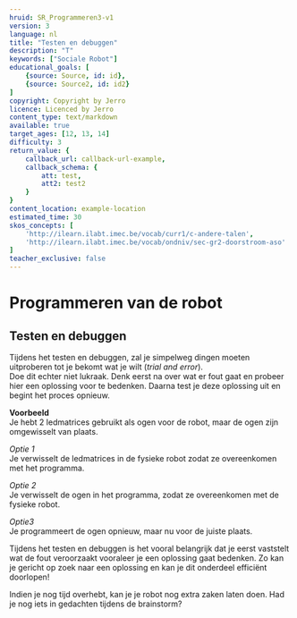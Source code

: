 ```yaml
---
hruid: SR_Programmeren3-v1
version: 3
language: nl
title: "Testen en debuggen"
description: "T"
keywords: ["Sociale Robot"]
educational_goals: [
    {source: Source, id: id}, 
    {source: Source2, id: id2}
]
copyright: Copyright by Jerro
licence: Licenced by Jerro
content_type: text/markdown
available: true
target_ages: [12, 13, 14]
difficulty: 3
return_value: {
    callback_url: callback-url-example,
    callback_schema: {
        att: test,
        att2: test2
    }
}
content_location: example-location
estimated_time: 30
skos_concepts: [
    'http://ilearn.ilabt.imec.be/vocab/curr1/c-andere-talen', 
    'http://ilearn.ilabt.imec.be/vocab/ondniv/sec-gr2-doorstroom-aso'
]
teacher_exclusive: false
---
```

# Programmeren van de robot

## Testen en debuggen
Tijdens het testen en debuggen, zal je simpelweg dingen moeten uitproberen tot je bekomt wat je wilt (*trial and error*).  
Doe dit echter niet lukraak. Denk eerst na over wat er fout gaat en probeer hier een oplossing voor te bedenken. Daarna test je deze oplossing uit en begint het proces opnieuw.

**Voorbeeld**  
Je hebt 2 ledmatrices gebruikt als ogen voor de robot, maar de ogen zijn omgewisselt van plaats.

*Optie 1*  
Je verwisselt de ledmatrices in de fysieke robot zodat ze overeenkomen met het programma.  


*Optie 2*  
Je verwisselt de ogen in het programma, zodat ze overeenkomen met de fysieke robot.  


*Optie3*  
Je programmeert de ogen opnieuw, maar nu voor de juiste plaats.  



Tijdens het testen en debuggen is het vooral belangrijk dat je eerst vaststelt wat de fout veroorzaakt vooraleer je een oplossing gaat bedenken. Zo kan je gericht op zoek naar een oplossing en kan je dit onderdeel efficiënt doorlopen!  

Indien je nog tijd overhebt, kan je je robot nog extra zaken laten doen. Had je nog iets in gedachten tijdens de brainstorm?